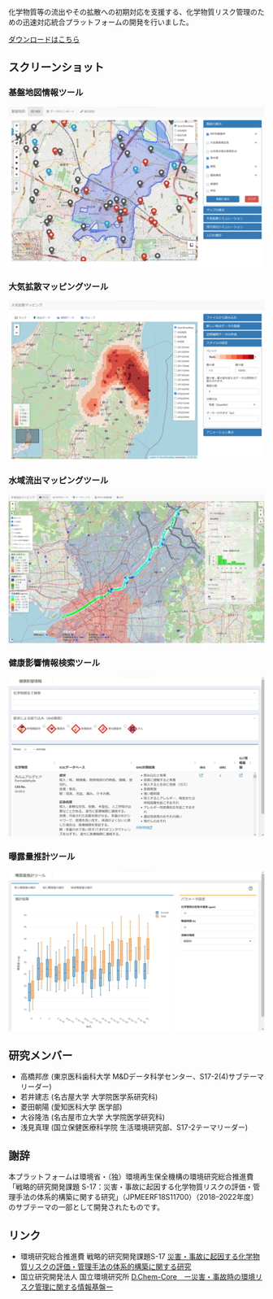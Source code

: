 化学物質等の流出やその拡散への初期対応を支援する、化学物質リスク管理のための迅速対応統合プラットフォームの開発を行いました。

[ダウンロードはこちら](https://github.com/tkhrotn/s17-2-4/releases/download/v0.1/sample-win32-x64.zip)

## スクリーンショット
### 基盤地図情報ツール
![基盤地図情報ツール](img/gis.jpg "基盤地図情報ツール")

### 大気拡散マッピングツール
![大気拡散マッピングツール](img/air.jpg "大気拡散マッピングツール")

### 水域流出マッピングツール
![水域流出マッピングツール](img/basin.jpg "水域流出マッピングツール")

### 健康影響情報検索ツール
![健康影響情報検索ツール](img/db.png "健康影響情報検索ツール")

### 曝露量推計ツール
![曝露量推計ツール](img/expo.png "曝露量推計ツール")

## 研究メンバー
 * 高橋邦彦 (東京医科歯科大学 M&Dデータ科学センター、S17-2(4)サブテーマリーダー)
 * 若井建志 (名古屋大学 大学院医学系研究科)
 * 菱田朝陽 (愛知医科大学 医学部)
 * 大谷隆浩 (名古屋市立大学 大学院医学研究科)
 * 浅見真理 (国立保健医療科学院 生活環境研究部、S17-2テーマリーダー)

## 謝辞
本プラットフォームは環境省・（独）環境再生保全機構の環境研究総合推進費「戦略的研究開発課題 S-17：災害・事故に起因する化学物質リスクの評価・管理手法の体系的構築に関する研究」（JPMEERF18S11700）（2018–2022年度）のサブテーマの一部として開発されたものです。

## リンク
 * 環境研究総合推進費 戦略的研究開発課題S-17 [災害・事故に起因する化学物質リスクの評価・管理手法の体系的構築に関する研究](https://www.nies.go.jp/res_project/s17/)
 * 国立研究開発法人 国立環境研究所 [D.Chem-Core　ー災害・事故時の環境リスク管理に関する情報基盤ー](https://www.nies.go.jp/dchemcore/)
